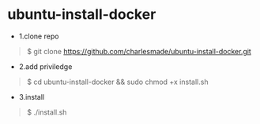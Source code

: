 # ubuntu-install-docker
* 1.clone repo

> $ git clone https://github.com/charlesmade/ubuntu-install-docker.git

* 2.add priviledge

> $ cd ubuntu-install-docker && sudo chmod +x install.sh

* 3.install

> $ ./install.sh
